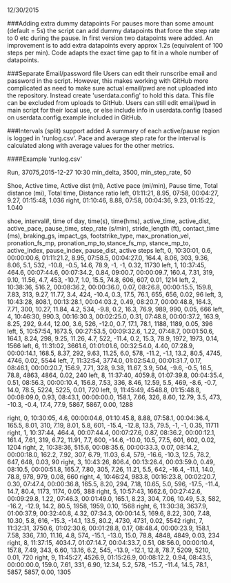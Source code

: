 12/30/2015

###Adding extra dummy datapoints
For pauses more than some amount (default = 5s) the script can add dummy datapoints that force the step rate to 0 etc during the pause. In first version two datapoints were added. An improvement is to add extra datapoints every approx 1.2s (equivalent of 100 steps per min). Code adapts the exact time gap to fit in a whole number of datapoints.

###Separate Email/password file
Users can edit their runscribe email and password in the script. However, this makes working with GitHub more complicated as need to make sure actual email/pwd are not uploaded into the repository. Instead create 'userdata.config' to hold this data. This file can be excluded from uploads to GitHub. Users can still edit email/pwd in main script for their local use, or else include info in userdata.config (based on userdata.config.example included in GitHub.

###Intervals (split) support added
A summary of each active/pause region is logged in 'runlog.csv'. Pace and average step rate for the interval is calculated along with average values for the other metrics. 

####Example 'runlog.csv' 


Run, 37075,2015-12-27 10:30
min_delta, 3500, min_step_rate, 50

Shoe, Active time, Active dist (mi), Active pace (mi/min), Pause time, Total distance (mi), Total time, Distance ratio
left, 01:11:21, 8.95, 07:58, 00:04:27, 9.27, 01:15:48, 1.036
right, 01:10:46, 8.88, 07:58, 00:04:36, 9.23, 01:15:22, 1.040

shoe, interval#, time of day, time(s), time(hms), active_time, active_dist,  active_pace, pause_time, step_rate (s/min), stride_length (ft), contact_time (ms), braking_gs, impact_gs, footstrike_type, max_pronation_vel, pronation_fs_mp, pronation_mp_to,stance_fs_mp, stance_mp_to, active_index, pause_index, pause_dist, active steps 
left, 0, 10:30:01, 0.6, 00:00:00.6, 01:11:21.2, 8.95, 07:58.5, 00:04:27.0, 164.4, 8.06, 303, 9.36, 8.06, 5.1, 532, -10.8, -0.5, 14.6, 78.9, -1, -1, 0.32, 11730
left, 1, 10:37:45, 464.6, 00:07:44.6, 00:07:34.2, 0.84, 09:00.7, 00:00:09.7, 160.4, 7.31, 319, 9.10, 11.56, 4.7, 453, -10.7, 1.0, 15.5, 74.8, 606, 607, 0.01, 1214
left, 2, 10:38:36, 516.2, 00:08:36.2, 00:00:36.0, 0.07, 08:26.8, 00:00:15.5, 159.8, 7.83, 313, 9.27, 11.77, 3.4, 424, -10.4, 0.3, 17.5, 76.1, 655, 656, 0.02, 96
left, 3, 10:43:28, 808.1, 00:13:28.1, 00:04:03.2, 0.49, 08:20.7, 00:00:48.8, 164.3, 7.71, 300, 10.27, 11.84, 4.2, 534, -9.8, 0.2, 16.3, 76.9, 989, 990, 0.05, 666
left, 4, 10:46:30, 990.3, 00:16:30.3, 00:02:25.0, 0.31, 07:48.8, 00:00:37.2, 163.9, 8.25, 292, 9.44, 12.00, 3.6, 526, -12.0, 0.7, 17.1, 78.1, 1188, 1189, 0.05, 396
left, 5, 10:57:54, 1673.5, 00:27:53.5, 00:09:32.6, 1.22, 07:48.7, 00:01:50.6, 164.1, 8.24, 298, 9.25, 11.26, 4.7, 522, -11.4, 0.2, 15.3, 78.9, 1972, 1973, 0.14, 1566
left, 6, 11:31:02, 3661.6, 01:01:01.6, 00:32:54.0, 4.40, 07:28.9, 00:00:14.1, 168.5, 8.37, 292, 9.63, 11.25, 6.0, 578, -11.2, -1.1, 13.2, 80.5, 4745, 4746, 0.02, 5544
left, 7, 11:32:54, 3774.0, 01:02:54.0, 00:01:31.7, 0.17, 08:46.1, 00:00:20.7, 156.9, 7.71, 328, 9.38, 11.67, 3.9, 504, -9.6, -0.5, 16.5, 78.8, 4863, 4864, 0.02, 240
left, 8, 11:37:40, 4059.8, 01:07:39.8, 00:04:35.4, 0.51, 08:56.3, 00:00:10.4, 156.8, 7.53, 336, 8.46, 12.59, 5.5, 469, -8.6, -0.7, 14.0, 78.5, 5224, 5225, 0.01, 720
left, 9, 11:45:49, 4548.8, 01:15:48.8, 00:08:09.0, 0.93, 08:43.1, 00:00:00.0, 158.1, 7.66, 326, 8.60, 12.79, 3.5, 473, -10.3, -0.4, 17.4, 77.9, 5867, 5867, 0.00, 1288

right, 0, 10:30:05, 4.6, 00:00:04.6, 01:10:45.8, 8.88, 07:58.1, 00:04:36.4, 165.5, 8.01, 310, 7.19, 8.01, 5.8, 601, -15.4, -12.8, 13.5, 79.5, -1, -1, 0.35, 11711
right, 1, 10:37:44, 464.4, 00:07:44.4, 00:07:27.6, 0.87, 08:36.2, 00:00:12.1, 161.4, 7.61, 319, 6.72, 11.91, 7.7, 600, -14.6, -10.0, 10.5, 77.5, 601, 602, 0.02, 1204
right, 2, 10:38:36, 515.6, 00:08:35.6, 00:00:33.3, 0.07, 08:14.2, 00:00:18.0, 162.2, 7.92, 307, 6.79, 11.03, 6.4, 579, -16.6, -10.3, 12.5, 78.2, 647, 648, 0.03, 90
right, 3, 10:43:26, 806.4, 00:13:26.4, 00:03:59.0, 0.49, 08:10.5, 00:00:51.8, 165.7, 7.80, 305, 7.26, 11.21, 5.5, 642, -16.4, -11.1, 14.0, 78.8, 978, 979, 0.08, 660
right, 4, 10:46:24, 983.8, 00:16:23.8, 00:02:20.7, 0.30, 07:47.4, 00:00:36.8, 165.5, 8.20, 294, 7.18, 10.65, 5.0, 596, -17.5, -11.4, 14.7, 80.4, 1173, 1174, 0.05, 388
right, 5, 10:57:43, 1662.6, 00:27:42.6, 00:09:29.8, 1.22, 07:46.3, 00:01:49.0, 165.1, 8.23, 304, 7.06, 10.49, 5.3, 582, -16.2, -12.9, 14.2, 80.5, 1958, 1959, 0.10, 1568
right, 6, 11:30:38, 3637.9, 01:00:37.9, 00:32:40.8, 4.32, 07:34.3, 00:00:14.5, 169.6, 8.22, 300, 7.48, 10.30, 5.8, 616, -15.3, -14.1, 13.5, 80.2, 4730, 4731, 0.02, 5542
right, 7, 11:32:31, 3750.6, 01:02:30.6, 00:01:28.8, 0.17, 08:48.4, 00:00:23.9, 158.1, 7.58, 336, 7.10, 11.16, 4.8, 574, -15.1, -13.0, 15.0, 78.8, 4848, 4849, 0.03, 234
right, 8, 11:37:15, 4034.7, 01:07:14.7, 00:04:33.7, 0.51, 08:56.0, 00:00:10.4, 157.8, 7.49, 343, 6.60, 13.16, 6.2, 545, -13.9, -12.1, 12.8, 78.7, 5209, 5210, 0.01, 720
right, 9, 11:45:27, 4526.9, 01:15:26.9, 00:08:12.2, 0.94, 08:43.5, 00:00:00.0, 159.0, 7.61, 331, 6.90, 12.34, 5.2, 578, -15.7, -11.4, 14.5, 78.1, 5857, 5857, 0.00, 1305